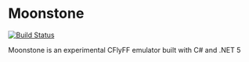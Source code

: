 # Moonstone

[![Build Status](https://dev.azure.com/eastrall/Moonstone/_apis/build/status/Eastrall.Moonstone?branchName=main)](https://dev.azure.com/eastrall/Moonstone/_build/latest?definitionId=10&branchName=main)

Moonstone is an experimental CFlyFF emulator built with C# and .NET 5
